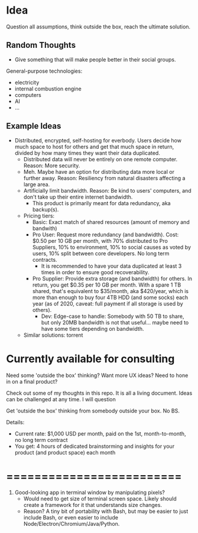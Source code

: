 # Idea
Question all assumptions, think outside the box, reach the ultimate solution.

## Random Thoughts
- Give something that will make people better in their social groups.

General-purpose technologies:
- electricity
- internal combustion engine
- computers
- AI
- ...

## Example Ideas
- Distributed, encrypted, self-hosting for everbody. Users decide how much space to host for others and get that much space in return, divided by how many times they want their data duplicated.
    - Distributed data will never be entirely on one remote computer. Reason: More security.
    - Meh. Maybe have an option for distributing data more local or further away. Reason: Resiliency from natural disasters affecting a large area.
    - Artificially limit bandwidth. Reason: Be kind to users' computers, and don't take up their entire internet bandwidth.
        - This product is primarily meant for data redundancy, aka backup(s).
    - Pricing tiers:
        - Basic: Exact match of shared resources (amount of memory and bandwith)
        - Pro User: Request more redundancy (and bandwidth). Cost: $0.50 per 10 GB per month, with 70% distributed to Pro Suppliers, 10% to environment, 10% to social causes as voted by users, 10% split between core developers. No long term contracts.
            - It is recommended to have your data duplicated at least 3 times in order to ensure good recoverability.
        - Pro Supplier: Provide extra storage (and bandwidth) for others. In return, you get $0.35 per 10 GB per month. With a spare 1 TB shared, that's equivalent to $35/month, aka $420/year, which is more than enough to buy four 4TB HDD (and some socks) each year (as of 2020, caveat: full payment if all storage is used by others).
            - Dev: Edge-case to handle: Somebody with 50 TB to share, but only 20MB bandwidth is not that useful... maybe need to have some tiers depending on bandwidth.
    - Similar solutions: torrent



# Currently available for consulting
Need some 'outside the box' thinking? Want more UX ideas? Need to hone in on a final product?

Check out some of my thoughts in this repo. It is all a living document. Ideas can be challenged at any time. I will question

Get 'outside the box' thinking from somebody outside your box. No BS.

Details:
- Current rate: $1,000 USD per month, paid on the 1st, month-to-month, no long term contract
- You get: 4 hours of dedicated brainstorming and insights for your product (and product space) each month

=========================
=========================

1. Good-looking app in terminal window by manipulating pixels?
    - Would need to get size of terminal screen space. Likely should create a framework for it that understands size changes.
    - Reason? A tiny bit of portability with Bash, but may be easier to just include Bash, or even easier to include Node/Electron/Chromium/Java/Python.
    


